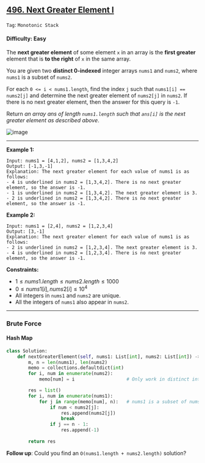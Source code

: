 ## [496. Next Greater Element I](https://leetcode.com/problems/next-greater-element-i)

```Tag```: ```Monotonic Stack```

#### Difficulty: Easy

The __next greater element__ of some element ```x``` in an array is the __first greater__ element that is __to the right__ of ```x``` in the same array.

You are given two __distinct 0-indexed__ integer arrays ```nums1``` and ```nums2```, where ```nums1``` is a subset of ```nums2```.

For each ```0 <= i < nums1.length```, find the index ```j``` such that ```nums1[i] == nums2[j]``` and determine the next greater element of ```nums2[j]``` in ```nums2```. If there is no next greater element, then the answer for this query is ```-1```.

Return _an array ans of length ```nums1.length``` such that ```ans[i]``` is the next greater element as described above_. 

![image](https://github.com/quananhle/Python/assets/35042430/361a5b6c-a08a-4e8b-ada0-b479bda1a992)

---

__Example 1:__
```
Input: nums1 = [4,1,2], nums2 = [1,3,4,2]
Output: [-1,3,-1]
Explanation: The next greater element for each value of nums1 is as follows:
- 4 is underlined in nums2 = [1,3,4,2]. There is no next greater element, so the answer is -1.
- 1 is underlined in nums2 = [1,3,4,2]. The next greater element is 3.
- 2 is underlined in nums2 = [1,3,4,2]. There is no next greater element, so the answer is -1.
```

__Example 2:__
```
Input: nums1 = [2,4], nums2 = [1,2,3,4]
Output: [3,-1]
Explanation: The next greater element for each value of nums1 is as follows:
- 2 is underlined in nums2 = [1,2,3,4]. The next greater element is 3.
- 4 is underlined in nums2 = [1,2,3,4]. There is no next greater element, so the answer is -1.
```

__Constraints:__

- $1 \le nums1.length \le nums2.length \le 1000$
- $0 \le nums1[i], nums2[i] \le 10^{4}$
- All integers in ```nums1``` and ```nums2``` are unique.
- All the integers of ```nums1``` also appear in ```nums2```.

---

### Brute Force

#### Hash Map

```Python
class Solution:
    def nextGreaterElement(self, nums1: List[int], nums2: List[int]) -> List[int]:
        m, n = len(nums1), len(nums2)
        memo = collections.defaultdict(int)
        for i, num in enumerate(nums2):
            memo[num] = i                   # Only work in distinct integer array

        res = list()
        for i, num in enumerate(nums1):
            for j in range(memo[num], n):   # nums1 is a subset of nums2 -> num is guaranteed to be in nums2
                if num < nums2[j]:
                    res.append(nums2[j])
                    break
                if j == n - 1:
                    res.append(-1)
        
        return res
```
__Follow up__: Could you find an ```O(nums1.length + nums2.length)``` solution?
